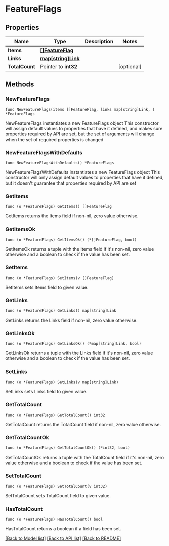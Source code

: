 # FeatureFlags

## Properties

Name | Type | Description | Notes
------------ | ------------- | ------------- | -------------
**Items** | [**[]FeatureFlag**](FeatureFlag.md) |  | 
**Links** | [**map[string]Link**](Link.md) |  | 
**TotalCount** | Pointer to **int32** |  | [optional] 

## Methods

### NewFeatureFlags

`func NewFeatureFlags(items []FeatureFlag, links map[string]Link, ) *FeatureFlags`

NewFeatureFlags instantiates a new FeatureFlags object
This constructor will assign default values to properties that have it defined,
and makes sure properties required by API are set, but the set of arguments
will change when the set of required properties is changed

### NewFeatureFlagsWithDefaults

`func NewFeatureFlagsWithDefaults() *FeatureFlags`

NewFeatureFlagsWithDefaults instantiates a new FeatureFlags object
This constructor will only assign default values to properties that have it defined,
but it doesn't guarantee that properties required by API are set

### GetItems

`func (o *FeatureFlags) GetItems() []FeatureFlag`

GetItems returns the Items field if non-nil, zero value otherwise.

### GetItemsOk

`func (o *FeatureFlags) GetItemsOk() (*[]FeatureFlag, bool)`

GetItemsOk returns a tuple with the Items field if it's non-nil, zero value otherwise
and a boolean to check if the value has been set.

### SetItems

`func (o *FeatureFlags) SetItems(v []FeatureFlag)`

SetItems sets Items field to given value.


### GetLinks

`func (o *FeatureFlags) GetLinks() map[string]Link`

GetLinks returns the Links field if non-nil, zero value otherwise.

### GetLinksOk

`func (o *FeatureFlags) GetLinksOk() (*map[string]Link, bool)`

GetLinksOk returns a tuple with the Links field if it's non-nil, zero value otherwise
and a boolean to check if the value has been set.

### SetLinks

`func (o *FeatureFlags) SetLinks(v map[string]Link)`

SetLinks sets Links field to given value.


### GetTotalCount

`func (o *FeatureFlags) GetTotalCount() int32`

GetTotalCount returns the TotalCount field if non-nil, zero value otherwise.

### GetTotalCountOk

`func (o *FeatureFlags) GetTotalCountOk() (*int32, bool)`

GetTotalCountOk returns a tuple with the TotalCount field if it's non-nil, zero value otherwise
and a boolean to check if the value has been set.

### SetTotalCount

`func (o *FeatureFlags) SetTotalCount(v int32)`

SetTotalCount sets TotalCount field to given value.

### HasTotalCount

`func (o *FeatureFlags) HasTotalCount() bool`

HasTotalCount returns a boolean if a field has been set.


[[Back to Model list]](../README.md#documentation-for-models) [[Back to API list]](../README.md#documentation-for-api-endpoints) [[Back to README]](../README.md)


